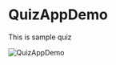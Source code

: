 # QuizAppDemo
This is sample quiz

![QuizAppDemo](https://user-images.githubusercontent.com/26243851/65138419-94b5cc00-da28-11e9-9cb5-da17ffd07b14.gif)
